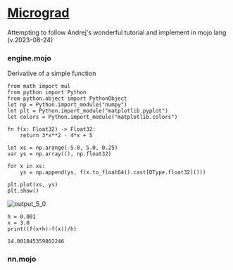 # [Micrograd](https://youtu.be/VMj-3S1tku0?si=EpDtCDZ-rv9ClTwC)

Attempting to follow Andrej's wonderful tutorial and implement in mojo lang (v.2023-08-24)

### engine.mojo

Derivative of a simple function


```mojo
from math import mul
from python import Python
from python.object import PythonObject
let np = Python.import_module("numpy")
let plt = Python.import_module("matplotlib.pyplot")
let colors = Python.import_module("matplotlib.colors")
```


```mojo
fn f(x: Float32) -> Float32:
    return 3*x**2 - 4*x + 5
```


```mojo
let xs = np.arange(-5.0, 5.0, 0.25)
var ys = np.array((), np.float32)
 
for x in xs:
    ys = np.append(ys, f(x.to_float64().cast[DType.float32]()))

plt.plot(xs, ys)
plt.show()
```


![output_5_0](https://github.com/thomas-gale/micrograd-mojo/assets/11990706/61ee848e-04b0-4b72-98c4-2198f52a29eb)
    


    



```mojo
h = 0.001
x = 3.0
print((f(x+h)-f(x))/h)
```

    14.001845359802246


### nn.mojo


```mojo

```

